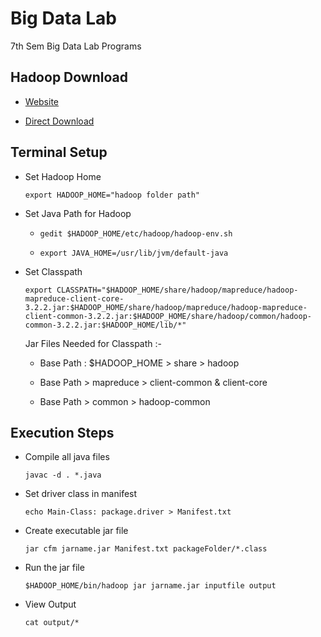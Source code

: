 # Big Data Lab

7th Sem Big Data Lab Programs

## Hadoop Download

- [Website](https://www.apache.org/dyn/closer.cgi/hadoop/common/hadoop-3.2.2/hadoop-3.2.2.tar.gz)

- [Direct Download](https://dlcdn.apache.org/hadoop/common/hadoop-3.2.2/hadoop-3.2.2.tar.gz)

## Terminal Setup

- Set Hadoop Home

  `export HADOOP_HOME="hadoop folder path"`

- Set Java Path for Hadoop

  - `gedit $HADOOP_HOME/etc/hadoop/hadoop-env.sh`

  - `export JAVA_HOME=/usr/lib/jvm/default-java`

- Set Classpath

  ```
  export CLASSPATH="$HADOOP_HOME/share/hadoop/mapreduce/hadoop-mapreduce-client-core-3.2.2.jar:$HADOOP_HOME/share/hadoop/mapreduce/hadoop-mapreduce-client-common-3.2.2.jar:$HADOOP_HOME/share/hadoop/common/hadoop-common-3.2.2.jar:$HADOOP_HOME/lib/*"
  ```

  Jar Files Needed for Classpath :-

  - Base Path : $HADOOP_HOME > share > hadoop

  - Base Path > mapreduce > client-common & client-core

  - Base Path > common > hadoop-common

## Execution Steps

- Compile all java files

  `javac -d . *.java`

- Set driver class in manifest

  `echo Main-Class: package.driver > Manifest.txt`

- Create executable jar file

  `jar cfm jarname.jar Manifest.txt packageFolder/*.class`

- Run the jar file

  `$HADOOP_HOME/bin/hadoop jar jarname.jar inputfile output`

- View Output

  `cat output/*`
